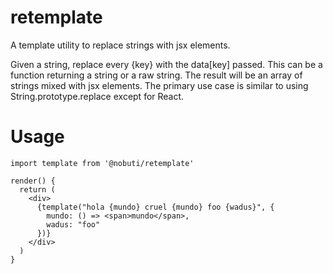 # retemplate

A template utility to replace strings with jsx elements.

Given a string, replace every {key} with the data[key] passed. This can be a function returning a
string or a raw string. The result will be an array of strings mixed with jsx elements. The primary
use case is similar to using String.prototype.replace except for React.

# Usage

```
import template from '@nobuti/retemplate'

render() { 
  return (
    <div>
      {template("hola {mundo} cruel {mundo} foo {wadus}", { 
        mundo: () => <span>mundo</span>, 
        wadus: "foo" 
      })}
    </div>
  )
}

```
